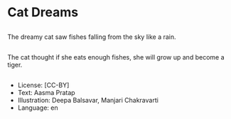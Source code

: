 # Cat Dreams

##
The dreamy cat saw fishes falling from the sky like a rain.

##
The cat thought if she eats enough fishes, she will grow up and become a tiger.

##
* License: [CC-BY]
* Text: Aasma Pratap
* Illustration: Deepa Balsavar, Manjari Chakravarti
* Language: en
